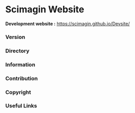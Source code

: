 # Scimagin Website

**Development website :** https://scimagin.github.io/Devsite/

<h3>Version</h3>

<h3>Directory</h3>

<h3>Information</h3>

<h3>Contribution</h3>

<h3>Copyright</h3>

<h3>Useful Links</h3>


